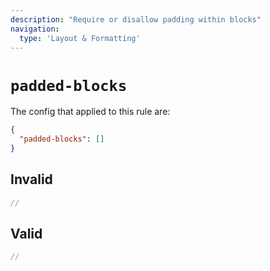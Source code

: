 ```yaml
---
description: "Require or disallow padding within blocks"
navigation:
  type: 'Layout & Formatting'
---
```


# `padded-blocks`

The config that applied to this rule are:

```json
{
  "padded-blocks": []
}
```

## Invalid

```js invalid
//
```

## Valid

```js valid
//
```
  